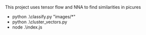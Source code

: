 This project uses tensor flow and NNA to find similarities in picures

* python .\classify.py "images/*"
* python .\cluster_vectors.py
* node .\index.js
